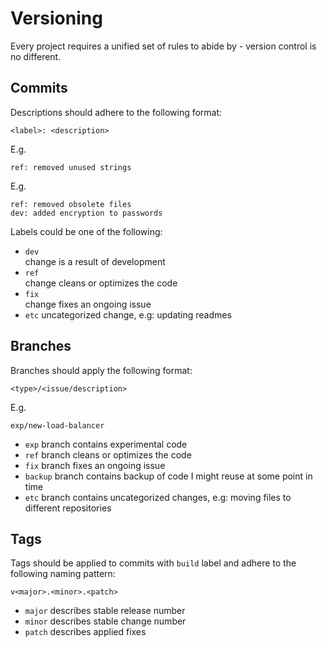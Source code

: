 # Versioning

Every project requires a unified set of rules to abide by - version control is no different.

## Commits

Descriptions should adhere to the following format:

`<label>: <description>`

E.g. 

`ref: removed unused strings`

E.g.

```
ref: removed obsolete files
dev: added encryption to passwords
```

Labels could be one of the following:
- `dev`  
change is a result of development
- `ref`  
change cleans or optimizes the code
- `fix`  
change fixes an ongoing issue
- `etc`
uncategorized change, e.g: updating readmes

## Branches

Branches should apply the following format:

`<type>/<issue/description>`

E.g.

`exp/new-load-balancer`

- `exp`
branch contains experimental code
- `ref`
branch cleans or optimizes the code
- `fix`
branch fixes an ongoing issue
- `backup`
branch contains backup of code I might reuse at some point in time
- `etc`
branch contains uncategorized changes, e.g: moving files to different repositories

## Tags

Tags should be applied to commits with `build` label and adhere to the following naming pattern:

`v<major>.<minor>.<patch>`

- `major` describes stable release number
- `minor` describes stable change number
- `patch` describes applied fixes